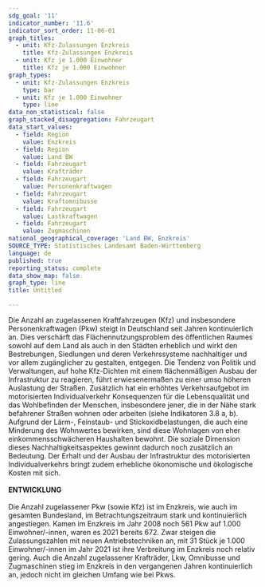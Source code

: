 ```yaml
---
sdg_goal: '11'
indicator_number: '11.6'
indicator_sort_order: 11-06-01
graph_titles:
  - unit: Kfz-Zulassungen Enzkreis
    title: Kfz-Zulassungen Enzkreis
  - unit: Kfz je 1.000 Einwohner
    title: Kfz je 1.000 Einwohner
graph_types:
  - unit: Kfz-Zulassungen Enzkreis
    type: bar
  - unit: Kfz je 1.000 Einwohner
    type: line
data_non_statistical: false
graph_stacked_disaggregation: Fahrzeugart
data_start_values:
  - field: Region
    value: Enzkreis
  - field: Region
    value: Land BW
  - field: Fahrzeugart
    value: Krafträder
  - field: Fahrzeugart
    value: Personenkraftwagen
  - field: Fahrzeugart
    value: Kraftomnibusse
  - field: Fahrzeugart
    value: Lastkraftwagen
  - field: Fahrzeugart
    value: Zugmaschinen
national_geographical_coverage: 'Land BW, Enzkreis'
SOURCE_TYPE: Statistisches Landesamt Baden-Württemberg
language: de
published: true
reporting_status: complete
data_show_map: false
graph_type: line
title: Untitled

---
```

Die Anzahl an zugelassenen Kraftfahrzeugen (Kfz) und insbesondere Personenkraftwagen (Pkw) steigt in Deutschland seit Jahren kontinuierlich an. Dies verschärft das Flächennutzungsproblem des öffentlichen Raumes sowohl auf dem Land als auch in den Städten erheblich und wirkt den Bestrebungen, Siedlungen und deren Verkehrssysteme nachhaltiger und vor allem zugänglicher zu gestalten, entgegen. Die Tendenz von Politik und Verwaltungen, auf hohe Kfz-Dichten mit einem flächenmäßigen Ausbau der Infrastruktur zu reagieren, führt erwiesenermaßen zu einer umso höheren Auslastung der Straßen. Zusätzlich hat ein erhöhtes Verkehrsaufgebot im motorisierten Individualverkehr Konsequenzen für die Lebensqualität und das Wohlbefinden der Menschen, insbesondere jener, die in der Nähe stark befahrener Straßen wohnen oder arbeiten (siehe Indikatoren 3.8 a, b). Aufgrund der Lärm-, Feinstaub- und Stickoxidbelastungen, die auch eine Minderung des Wohnwertes bewirken, sind diese Wohnlagen von eher einkommensschwächeren Haushalten bewohnt. Die soziale Dimension dieses Nachhaltigkeitsaspektes gewinnt dadurch noch zusätzlich an Bedeutung. Der Erhalt und der Ausbau der Infrastruktur des motorisierten Individualverkehrs bringt zudem erhebliche ökonomische und ökologische Kosten mit sich. <br>
<br>
**ENTWICKLUNG** <br>
<br>
Die Anzahl zugelassener Pkw (sowie Kfz) ist im Enzkreis, wie auch im gesamten Bundesland, im Betrachtungszeitraum stark und kontinuierlich angestiegen. Kamen im Enzkreis im Jahr 2008 noch 561 Pkw auf 1.000 Einwohner/-innen, waren es 2021 bereits 672. Zwar steigen die Zulassungszahlen mit neuen Antriebstechniken an, mit 31 Stück je 1.000 Einwohner/-innen im Jahr 2021 ist ihre Verbreitung im Enzkreis noch relativ gering. Auch die Anzahl zugelassener Krafträder, Lkw, Omnibusse und Zugmaschinen stieg im Enzkreis in den vergangenen Jahren kontinuierlich an, jedoch nicht im gleichen Umfang wie bei Pkws.
